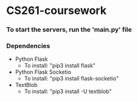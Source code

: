 # CS261-coursework

### To start the servers, run the 'main.py' file

### Dependencies
* Python Flask
    * To install: "pip3 install flask"
* Python Flask Socketio
    * To install: "pip3 install flask-socketio"
* TextBlob
    * To install: "pip3 install -U textblob"
